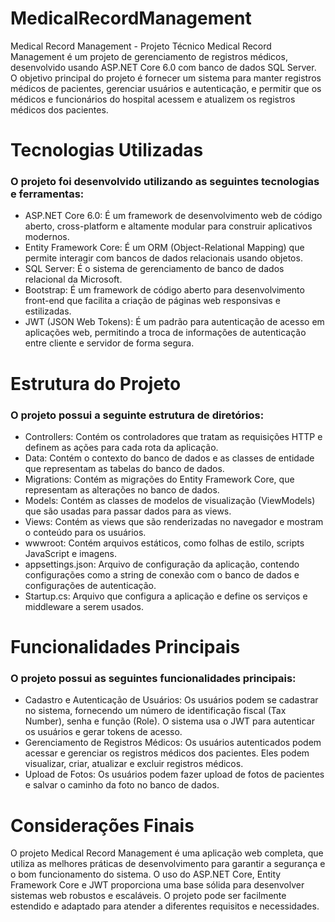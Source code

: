 # MedicalRecordManagement
Medical Record Management - Projeto Técnico
Medical Record Management é um projeto de gerenciamento de registros médicos, desenvolvido usando ASP.NET Core 6.0 com banco de dados SQL Server. O objetivo principal do projeto é fornecer um sistema para manter registros médicos de pacientes, gerenciar usuários e autenticação, e permitir que os médicos e funcionários do hospital acessem e atualizem os registros médicos dos pacientes.

# Tecnologias Utilizadas
### O projeto foi desenvolvido utilizando as seguintes tecnologias e ferramentas:

- ASP.NET Core 6.0: É um framework de desenvolvimento web de código aberto, cross-platform e altamente modular para construir aplicativos modernos.
- Entity Framework Core: É um ORM (Object-Relational Mapping) que permite interagir com bancos de dados relacionais usando objetos.
- SQL Server: É o sistema de gerenciamento de banco de dados relacional da Microsoft.
- Bootstrap: É um framework de código aberto para desenvolvimento front-end que facilita a criação de páginas web responsivas e estilizadas.
- JWT (JSON Web Tokens): É um padrão para autenticação de acesso em aplicações web, permitindo a troca de informações de autenticação entre cliente e servidor de forma segura.
  
# Estrutura do Projeto
### O projeto possui a seguinte estrutura de diretórios:

- Controllers: Contém os controladores que tratam as requisições HTTP e definem as ações para cada rota da aplicação.
- Data: Contém o contexto do banco de dados e as classes de entidade que representam as tabelas do banco de dados.
- Migrations: Contém as migrações do Entity Framework Core, que representam as alterações no banco de dados.
- Models: Contém as classes de modelos de visualização (ViewModels) que são usadas para passar dados para as views.
- Views: Contém as views que são renderizadas no navegador e mostram o conteúdo para os usuários.
- wwwroot: Contém arquivos estáticos, como folhas de estilo, scripts JavaScript e imagens.
- appsettings.json: Arquivo de configuração da aplicação, contendo configurações como a string de conexão com o banco de dados e configurações de autenticação.
- Startup.cs: Arquivo que configura a aplicação e define os serviços e middleware a serem usados.
  
# Funcionalidades Principais
### O projeto possui as seguintes funcionalidades principais:

- Cadastro e Autenticação de Usuários: Os usuários podem se cadastrar no sistema, fornecendo um número de identificação fiscal (Tax Number), senha e função (Role). O sistema usa o JWT para autenticar os usuários e gerar tokens de acesso.
- Gerenciamento de Registros Médicos: Os usuários autenticados podem acessar e gerenciar os registros médicos dos pacientes. Eles podem visualizar, criar, atualizar e excluir registros médicos.
- Upload de Fotos: Os usuários podem fazer upload de fotos de pacientes e salvar o caminho da foto no banco de dados.

# Considerações Finais

O projeto Medical Record Management é uma aplicação web completa, que utiliza as melhores práticas de desenvolvimento para garantir a segurança e o bom funcionamento do sistema. O uso do ASP.NET Core, Entity Framework Core e JWT proporciona uma base sólida para desenvolver sistemas web robustos e escaláveis. O projeto pode ser facilmente estendido e adaptado para atender a diferentes requisitos e necessidades.
